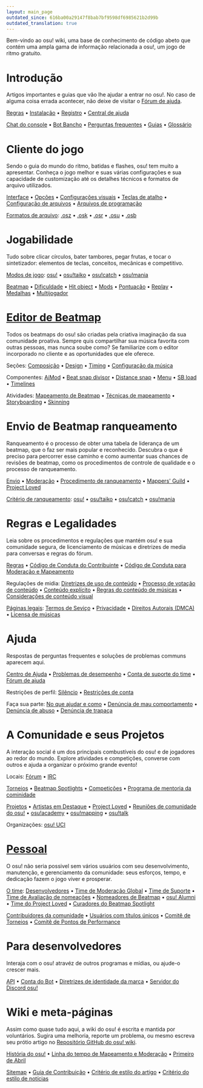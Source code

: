 ```yaml
---
layout: main_page
outdated_since: 616ba00a29147f8bab7bf9598df6985621b2d99b
outdated_translation: true
---
```


<div class="wiki-main-page__blurb">
Bem-vindo ao osu! wiki, uma base de conhecimento de código abeto que contém uma ampla gama de informação relacionada a osu!, um jogo de ritmo gratuito.
</div>

<div class="wiki-main-page__panels">
<div class="wiki-main-page-panel wiki-main-page-panel--full">

# Introdução

Artigos importantes e guias que vão lhe ajudar a entrar no osu!. No caso de alguma coisa errada acontecer, não deixe de visitar o [Fórum de ajuda](https://osu.ppy.sh/forum/5).

[Regras](/wiki/Rules) • [Instalação](/wiki/Client/Installation) • [Registro](/wiki/Registration) • [Central de ajuda](/wiki/Help_centre)

[Chat do console](/wiki/Client/Interface/Chat_console) • [Bot Bancho](/wiki/BanchoBot) • [Perguntas frequentes](/wiki/FAQ) • [Guias](/wiki/Guides) • [Glossário](/wiki/Sitemap)

</div>
<div class="wiki-main-page-panel">

# Cliente do jogo

Sendo o guia do mundo do ritmo, batidas e flashes, osu! tem muito a apresentar. Conheça o jogo melhor e suas várias configurações e sua capacidade de customização até os detalhes técnicos e formatos de arquivo utilizados.

[Interface](/wiki/Client/Interface) • [Opções](/wiki/Client/Options) • [Configurações visuais](/wiki/Client/Interface/Visual_settings) • [Teclas de atalho](/wiki/Client/Keyboard_shortcuts) • [Configuração de arquivos](/wiki/Client/Program_files/User_configuration_file) • [Arquivos de programação](/wiki/Client/Program_files)

[Formatos de arquivo](/wiki/Client/File_formats): [.osz](/wiki/Client/File_formats/Osz_(file_format)) • [.osk](/wiki/Client/File_formats/Osk_(file_format)) • [.osr](/wiki/Client/File_formats/Osr_(file_format)) • [.osu](/wiki/Client/File_formats/Osu_(file_format)) • [.osb](/wiki/Client/File_formats/Osb_(file_format))

</div>
<div class="wiki-main-page-panel">

# Jogabilidade

Tudo sobre clicar círculos, bater tambores, pegar frutas, e tocar o sintetizador: elementos de teclas, conceitos, mecânicas e competitivo.

[Modos de jogo](/wiki/Game_mode): [osu!](/wiki/Game_mode/osu!) • [osu!taiko](/wiki/Game_mode/osu!taiko) • [osu!catch](/wiki/Game_mode/osu!catch) • [osu!mania](/wiki/Game_mode/osu!mania)

[Beatmap](/wiki/Beatmap) • [Dificuldade](/wiki/Beatmap/Difficulty) • [Hit object](/wiki/Gameplay/Hit_object) • [Mods](/wiki/Gameplay/Game_modifier) • [Pontuação](/wiki/Gameplay/Score) • [Replay](/wiki/Gameplay/Replay) • [Medalhas](/wiki/Medals) • [Multijogador](/wiki/Client/Interface/Multiplayer)

</div>
<div class="wiki-main-page-panel">

# [Editor de Beatmap](/wiki/Client/Beatmap_editor)

Todos os beatmaps do osu! são criadas pela criativa imaginação da sua comunidade proativa. Sempre quis compartilhar sua música favorita com outras pessoas, mas nunca soube como? Se familiarize com o editor incorporado no cliente e as oportunidades que ele oferece.

Seções: [Composição](/wiki/Client/Beatmap_editor/Compose) • [Design](/wiki/Client/Beatmap_editor/Design) • [Timing](/wiki/Client/Beatmap_editor/Timing) • [Configuração da música](/wiki/Client/Beatmap_editor/Song_Setup)

Componentes: [AiMod](/wiki/Client/Beatmap_editor/AiMod) • [Beat snap divisor](/wiki/Client/Beatmap_editor/Beat_Snap_Divisor) • [Distance snap](/wiki/Client/Beatmap_editor/Distance_snap) • [Menu](/wiki/Client/Beatmap_editor/Menu) • [SB load](/wiki/Client/Beatmap_editor/SB_Load) • [Timelines](/wiki/Client/Beatmap_editor/Timelines)

Atividades: [Mapeamento de Beatmap](/wiki/Beatmapping) • [Técnicas de mapeamento](/wiki/Beatmapping/Mapping_techniques) • [Storyboarding](/wiki/Storyboard#storyboarding) • [Skinning](/wiki/Skinning)

</div>
<div class="wiki-main-page-panel">

# Envio de Beatmap ranqueamento

Ranqueamento é o processo de obter uma tabela de liderança de um beatmap, que o faz ser mais popular e reconhecido. Descubra o que é preciso para percorrer esse caminho e como aumentar suas chances de revisões de beatmap, como os procedimentos de controle de qualidade e o processo de ranqueamento.

[Envio](/wiki/Beatmapping/Beatmap_submission) • [Moderação](/wiki/Modding) • [Procedimento de ranqueamento](/wiki/Beatmap_ranking_procedure) • [Mappers' Guild](/wiki/Community/Mappers_Guild) • [Project Loved](/wiki/Community/Project_Loved)

[Critério de ranqueamento](/wiki/Ranking_Criteria): [osu!](/wiki/Ranking_Criteria/osu!) • [osu!taiko](/wiki/Ranking_Criteria/osu!taiko) • [osu!catch](/wiki/Ranking_Criteria/osu!catch) • [osu!mania](/wiki/Ranking_Criteria/osu!mania)

</div>
<div class="wiki-main-page-panel">

# Regras e Legalidades

Leia sobre os procedimentos e regulações que mantém osu! e sua comunidade segura, de licenciamento de músicas e diretrizes de media para conversas e regras do fórum.

[Regras](/wiki/Rules) • [Código de Conduta do Contribuinte](/wiki/Rules/Contributor_Code_of_Conduct) • [Código de Conduta para Moderação e Mapeamento](/wiki/Rules/Code_of_Conduct_for_Modding_and_Mapping)

Regulações de midia: [Diretrizes de uso de conteúdo](/wiki/Rules/Content_Usage_Guidelines) • [Processo de votação de conteúdo](/wiki/Rules/Content_Voting_Process) • [Conteúdo explícito](/wiki/Rules/Explicit_Content) • [Regras do conteúdo de músicas](/wiki/Rules/Song_Content_Rules) • [Considerações de conteúdo visual](/wiki/Rules/Visual_Content_Considerations)

[Páginas legais](/wiki/Legal): [Termos de Seviço](/wiki/Legal/Terms) • [Privacidade](/wiki/Legal/Privacy) • [Direitos Autorais (DMCA)](/wiki/Legal/Copyright) • [Licensa de músicas](/wiki/Legal/Music_licensing)

</div>
<div class="wiki-main-page-panel">

# Ajuda

Respostas de perguntas frequentes e soluções de problemas communs aparecem aqui.

[Centro de Ajuda](/wiki/Help_centre) • [Problemas de desempenho](/wiki/Performance_troubleshooting) • [Conta de suporte do time](/wiki/People/Account_support_team) • [Fórum de ajuda](https://osu.ppy.sh/forum/5)

Restrições de perfil: [Silêncio](/wiki/Silence) • [Restrições de conta](/wiki/Help_centre/Account_restrictions)

Faça sua parte: [No que ajudar e como](/wiki/Community/How_you_can_help!) • [Denúncia de mau comportamento](/wiki/Reporting_bad_behaviour) • [Denúncia de abuso](/wiki/Reporting_bad_behaviour/Abuse) • [Denúncia de trapaça](/wiki/Reporting_bad_behaviour/Handling_foul_play)

</div>
<div class="wiki-main-page-panel">

# A Comunidade e seus Projetos

A interação social é um dos principais combustíveis do osu! e de jogadores ao redor do mundo. Explore atividades e competições, converse com outros e ajuda a organizar o próximo grande evento!

Locais: [Fórum](/wiki/Community/Forum) • [IRC](/wiki/Community/Internet_Relay_Chat)

[Torneios](/wiki/Tournaments) • [Beatmap Spotlights](/wiki/Beatmap_Spotlights) • [Competições](/wiki/Contests) • [Programa de mentoria da cominidade](/wiki/Community/Community_Mentorship_Program)

[Projetos](/wiki/Community/Projects) • [Artistas em Destaque](/wiki/People/Featured_Artists) • [Project Loved](/wiki/Community/Project_Loved) • [Reuniões de comunidade do osu!](/wiki/Community/osu!_community_meetings) • [osu!academy](/wiki/Community/Video_series/osu!academy) • [osu!mapping](/wiki/Community/Video_series/osu!mapping) • [osu!talk](/wiki/Community/Video_series/osu!talk)

Organizações: [osu! UCI](/wiki/Community/Organisations/osu!_UCI)

</div>
<div class="wiki-main-page-panel">

# [Pessoal](/wiki/People)

O osu! não seria possivel sem vários usuários com seu desenvolvimento, manutenção, e gerenciamento da comunidade: seus esforços, tempo, e dedicação fazem o jogo viver e prosperar.

[O time](/wiki/People/osu!_team): [Desenvolvedores](/wiki/People/Developers) • [Time de Moderação Global](/wiki/People/Global_Moderation_Team) • [Time de Suporte](/wiki/People/Support_Team) • [Time de Avaliação de nomeações](/wiki/People/Nomination_Assessment_Team) • [Nomeadores de Beatmap](/wiki/People/Beatmap_Nominators) • [osu! Alumni](/wiki/People/osu!_Alumni) • [Time do Project Loved](/wiki/People/Project_Loved_Team) • [Curadores do Beatmap Spotlight](/wiki/People/Beatmap_Spotlight_Curators)

[Contribuidores da comunidade](/wiki/People/Community_Contributors) • [Usuários com títulos únicos](/wiki/People/Users_with_unique_titles) • [Comitê de Torneios](/wiki/People/Tournament_Committee) • [Comitê de Pontos de Performance](/wiki/People/Performance_Points_Committee)

</div>
<div class="wiki-main-page-panel">

# Para desenvolvedores

Interaja com o osu! atravéz de outros programas e mídias, ou ajude-o crescer mais.

[API](/wiki/osu!api) • [Conta do Bot](/wiki/Bot_account) • [Diretrizes de identidade da marca](/wiki/Brand_identity_guidelines) • [Servidor do Discord osu!](/wiki/Community/osu!_Discord_server)

</div>
<div class="wiki-main-page-panel">

# Wiki e meta-páginas

Assim como quase tudo aqui, a wiki do osu! é escrita e mantida por voluntários. Sugira uma melhoria, reporte um problema, ou mesmo escreva seu prótio artigo no [Repositório GitHub do osu! wiki](https://github.com/ppy/osu-wiki).

[História do osu!](/wiki/History_of_osu!) • [Linha do tempo de Mapeamento e Moderação](/wiki/History_of_osu!/Mapping_and_Modding_Timeline) • [Primeiro de Abril](/wiki/History_of_osu!/April_Fools)

[Sitemap](/wiki/Sitemap) • [Guia de Contribuição](/wiki/osu!_wiki/Contribution_guide) • [Critério de estilo do artigo](/wiki/Article_styling_criteria) • [Critério do estilo de notícias](/wiki/News_styling_criteria)

</div>
</div>
